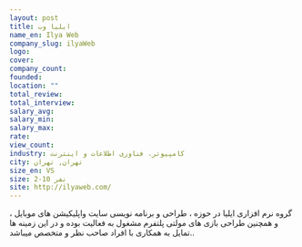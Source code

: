 ```yaml
---
layout: post
title: ایلیا وب
name_en: Ilya Web
company_slug: ilyaWeb
logo: 
cover: 
company_count:
founded:
location: ""
total_review: 
total_interview: 
salary_avg: 
salary_min: 
salary_max: 
rate: 
view_count: 
industry: کامپیوتر، فناوری اطلاعات و اینترنت
city: تهران, تهران
size_en: VS
size: 2-10 نفر
site: http://ilyaweb.com/
---
```


گروه نرم افزاری ایلیا در حوزه ، طراحی و برنامه نویسی سایت واپلیکیشن های موبایل ، و همچنین طراحی بازی های مولتی پلتفرم مشغول به فعالیت بوده و در این زمینه ها تمایل به همکاری با افراد صاحب نظر و متخصص میباشد..
